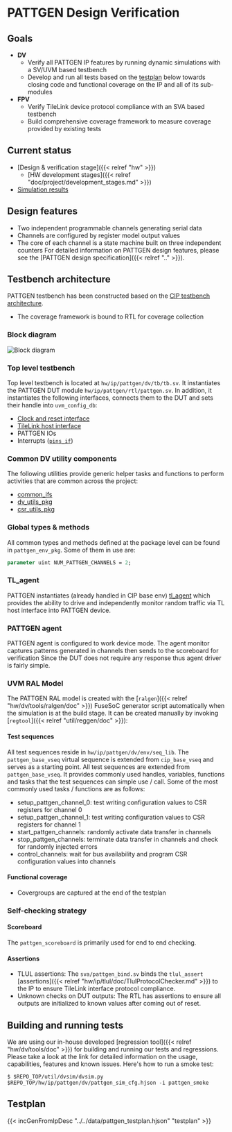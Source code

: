 # PATTGEN Design Verification

## Goals
* **DV**
  * Verify all PATTGEN IP features by running dynamic simulations with a SV/UVM based testbench
  * Develop and run all tests based on the [testplan](#testplan) below towards closing code and functional coverage on the IP and all of its sub-modules
* **FPV**
  * Verify TileLink device protocol compliance with an SVA based testbench
  * Build comprehensive coverage framework to measure coverage provided by existing tests

## Current status
* [Design & verification stage]({{< relref "hw" >}})
  * [HW development stages]({{< relref "doc/project/development_stages.md" >}})
* [Simulation results](https://reports.opentitan.org/hw/ip/pattgen/dv/latest/report.html)

## Design features
* Two independent programmable channels generating serial data
* Channels are configured by register model output values
* The core of each channel is a state machine built on three independent counters
For detailed information on PATTGEN design features, please see the
[PATTGEN design specification]({{< relref ".." >}}).

## Testbench architecture
PATTGEN testbench has been constructed based on the [CIP testbench architecture](../../../../dv/sv/cip_lib/index.html).
* The coverage framework is bound to RTL for coverage collection

### Block diagram
![Block diagram](tb.svg)

### Top level testbench
Top level testbench is located at `hw/ip/pattgen/dv/tb/tb.sv`. It instantiates the PATTGEN DUT module `hw/ip/pattgen/rtl/pattgen.sv`.
In addition, it instantiates the following interfaces, connects them to the DUT and sets their handle into `uvm_config_db`:
* [Clock and reset interface](../../../../dv/sv/common_ifs/index.html)
* [TileLink host interface](../../../../dv/sv/tl_agent/index.html)
* PATTGEN IOs
* Interrupts ([`pins_if`](../../../../dv/sv/common_ifs/index.html))

### Common DV utility components
The following utilities provide generic helper tasks and functions to perform activities that are common across the project:
* [common_ifs](../../../../dv/sv/common_ifs/index.html)
* [dv_utils_pkg](../../../../dv/sv/dv_utils/index.html)
* [csr_utils_pkg](../../../../dv/sv/csr_utils/index.html)

### Global types & methods
All common types and methods defined at the package level can be found in `pattgen_env_pkg`. Some of them in use are:
```systemverilog
parameter uint NUM_PATTGEN_CHANNELS = 2;
```

### TL_agent
PATTGEN instantiates (already handled in CIP base env) [tl_agent](../../../../dv/sv/tl_agent/index.html)
which provides the ability to drive and independently monitor random traffic via TL host interface into PATTGEN device.

### PATTGEN agent
PATTGEN agent is configured to work device mode.
The agent monitor captures patterns generated in channels then sends to the scoreboard for verification
Since the DUT does not require any response thus agent driver is fairly simple.

### UVM RAL Model
The PATTGEN RAL model is created with the [`ralgen`]({{< relref "hw/dv/tools/ralgen/doc" >}}) FuseSoC generator script automatically when the simulation is at the build stage.
It can be created manually by invoking [`regtool`]({{< relref "util/reggen/doc" >}}):

#### Test sequences
All test sequences reside in `hw/ip/pattgen/dv/env/seq_lib`.
The `pattgen_base_vseq` virtual sequence is extended from `cip_base_vseq` and serves as a starting point.
All test sequences are extended from `pattgen_base_vseq`.
It provides commonly used handles, variables, functions and tasks that the test sequences can simple use / call.
Some of the most commonly used tasks / functions are as follows:
* setup_pattgen_channel_0: test writing configuration values to CSR registers for channel 0
* setup_pattgen_channel_1: test writing configuration values to CSR registers for channel 1
* start_pattgen_channels: randomly activate data transfer in channels
* stop_pattgen_channels: terminate data transfer in channels and check for randomly injected errors
* control_channels: wait for bus availability and program CSR configuration values into channels

#### Functional coverage
* Covergroups are captured at the end of the testplan

### Self-checking strategy
#### Scoreboard
The `pattgen_scoreboard` is primarily used for end to end checking.

#### Assertions
* TLUL assertions: The `sva/pattgen_bind.sv` binds the `tlul_assert` [assertions]({{< relref "hw/ip/tlul/doc/TlulProtocolChecker.md" >}}) to the IP to ensure TileLink interface protocol compliance.
* Unknown checks on DUT outputs: The RTL has assertions to ensure all outputs are initialized to known values after coming out of reset.

## Building and running tests
We are using our in-house developed [regression tool]({{< relref "hw/dv/tools/doc" >}}) for building and running our tests and regressions.
Please take a look at the link for detailed information on the usage, capabilities, features and known issues.
Here's how to run a smoke test:
```console
$ $REPO_TOP/util/dvsim/dvsim.py $REPO_TOP/hw/ip/pattgen/dv/pattgen_sim_cfg.hjson -i pattgen_smoke
```

## Testplan
{{< incGenFromIpDesc "../../data/pattgen_testplan.hjson" "testplan" >}}

